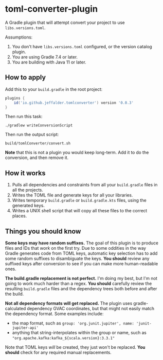 # toml-converter-plugin

A Gradle plugin that will attempt convert your project to use `libs.versions.toml`.

Assumptions:
1. You don't have `libs.versions.toml` configured, or the version catalog plugin.
2. You are using Gradle 7.4 or later.
3. You are building with Java 11 or later.

## How to apply

Add this to your `build.gradle` in the root project:
```groovy
plugins {
    id('io.github.jeffalder.tomlconverter') version '0.0.3'
}
```

Then run this task:
```shell
./gradlew writeConversionScript
```

Then run the output script:
```shell
build/tomlConverter/convert.sh
```

**Note** that this is not a plugin you would keep long-term. Add it to do the conversion, and then remove it.

## How it works

1. Pulls all dependencies and constraints from all your `build.gradle` files in all the projects.
2. Writes the TOML file and generate keys for all your libraries.
3. Writes temporary `build.gradle` or `build.gradle.kts` files, using the generated keys.
4. Writes a UNIX shell script that will copy all these files to the correct places.

## Things you should know

**Some keys may have random suffixes.** The goal of this plugin is to produce files and IDs that _work_ on the first try. Due to some oddities in the way Gradle generates code from TOML keys, automatic key selection has to add some random suffixes to disambiguate the keys. **You should** review any suffixed keys after conversion to see if you can make more human-readable ones.

**The build.gradle replacement is not perfect.** I'm doing my best, but I'm not going to work much harder than a regex. **You should** carefully review the resulting `build.gradle` files and the dependency trees both before and after the build.

**Not all dependency formats will get replaced.** The plugin uses gradle-calculated dependency GVAC coordinates, but that might not easily match the dependency format. Some examples include:
* the map format, such as `group: 'org.junit.jupiter', name: 'junit-jupiter-api'`
* anything that string-interpolates within the group or name, such as `"org.apache.kafka:kafka_${scala.version}:3.3.1"`

Note that TOML keys _will_ be created, they just won't be replaced. **You should** check for any required manual replacements. 

